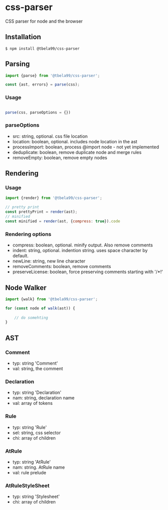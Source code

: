 # css-parser

CSS parser for node and the browser

## Installation

```shell
$ npm install @tbela99/css-parser
```

## Parsing

```javascript
import {parse} from '@tbela99/css-parser';

const {ast, errors} = parse(css);
```

### Usage

```javascript

parse(css, parseOptions = {})
```
### parseOptions

- src: string, optional. css file location
- location: boolean, optional. includes node location in the ast
- processImport: boolean, process @import node - not yet implemented
- deduplicate: boolean, remove duplicate node and merge rules
- removeEmpty: boolean, remove empty nodes


## Rendering

### Usage

```javascript
import {render} from '@tbela99/css-parser';

// pretty print
const prettyPrint = render(ast);
// minified
const minified = render(ast, {compress: true}).code
```

### Rendering options

- compress: boolean, optional. minify output. Also remove comments
- indent: string, optional. indention string. uses space character by default.
- newLine: string, new line character
- removeComments: boolean, remove comments
- preserveLicense: boolean, force preserving comments starting with '/*!'

## Node Walker

```javascript
import {walk} from '@tbela99/css-parser';

for (const node of walk(ast)) {
    
    // do somehting
}
```

## AST

### Comment

- typ: string 'Comment'
- val: string, the comment

### Declaration

- typ: string 'Declaration'
- nam: string, declaration name
- val: array of tokens

### Rule

- typ: string 'Rule'
- sel: string, css selector
- chi: array of children

### AtRule

- typ: string 'AtRule'
- nam: string. AtRule name
- val: rule prelude

### AtRuleStyleSheet

- typ: string 'Stylesheet'
- chi: array of children